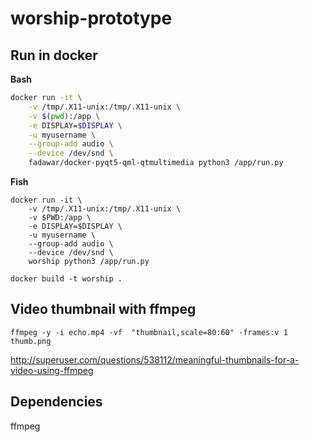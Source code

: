 # worship-prototype

Run in docker
-------------
**Bash**
```bash
docker run -it \
    -v /tmp/.X11-unix:/tmp/.X11-unix \
    -v $(pwd):/app \
    -e DISPLAY=$DISPLAY \
    -u myusername \
    --group-add audio \
    --device /dev/snd \
    fadawar/docker-pyqt5-qml-qtmultimedia python3 /app/run.py
```

**Fish**
```fish
docker run -it \
    -v /tmp/.X11-unix:/tmp/.X11-unix \
    -v $PWD:/app \
    -e DISPLAY=$DISPLAY \
    -u myusername \
    --group-add audio \
    --device /dev/snd \
    worship python3 /app/run.py
```

```
docker build -t worship .
```

Video thumbnail with ffmpeg
---------------------------
```
ffmpeg -y -i echo.mp4 -vf  "thumbnail,scale=80:60" -frames:v 1 thumb.png
```
http://superuser.com/questions/538112/meaningful-thumbnails-for-a-video-using-ffmpeg

Dependencies
------------
ffmpeg